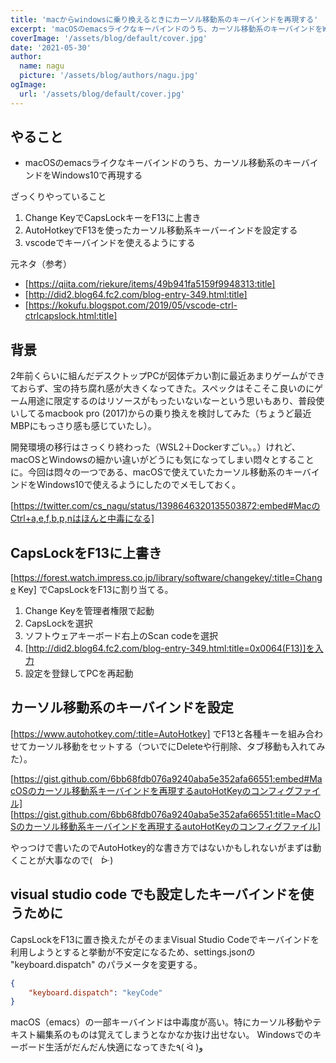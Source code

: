 ```yaml
---
title: 'macからwindowsに乗り換えるときにカーソル移動系のキーバインドを再現する'
excerpt: 'macOSのemacsライクなキーバインドのうち、カーソル移動系のキーバインドをWindows10で再現する'
coverImage: '/assets/blog/default/cover.jpg'
date: '2021-05-30'
author:
  name: nagu
  picture: '/assets/blog/authors/nagu.jpg'
ogImage:
  url: '/assets/blog/default/cover.jpg'
---
```


## やること

- macOSのemacsライクなキーバインドのうち、カーソル移動系のキーバインドをWindows10で再現する

ざっくりやっていること
1. Change KeyでCapsLockキーをF13に上書き
2. AutoHotkeyでF13を使ったカーソル移動系キーバーインドを設定する
3. vscodeでキーバインドを使えるようにする

元ネタ（参考）
- [https://qiita.com/riekure/items/49b941fa5159f9948313:title]
- [http://did2.blog64.fc2.com/blog-entry-349.html:title]
- [https://kokufu.blogspot.com/2019/05/vscode-ctrl-ctrlcapslock.html:title]


## 背景

2年前くらいに組んだデスクトップPCが図体デカい割に最近あまりゲームができておらず、宝の持ち腐れ感が大きくなってきた。スペックはそこそこ良いのにゲーム用途に限定するのはリソースがもったいないなーという思いもあり、普段使いしてるmacbook pro (2017)からの乗り換えを検討してみた（ちょうど最近MBPにもっさり感も感じていたし）。

開発環境の移行はさっくり終わった（WSL2＋Dockerすごい。。）けれど、macOSとWindowsの細かい違いがどうにも気になってしまい悶々とすることに。今回は悶々の一つである、macOSで使えていたカーソル移動系のキーバインドをWindows10で使えるようにしたのでメモしておく。

[https://twitter.com/cs_nagu/status/1398646320135503872:embed#MacのCtrl+a,e,f,b,p,nはほんと中毒になる]


## CapsLockをF13に上書き

[https://forest.watch.impress.co.jp/library/software/changekey/:title=Change Key] でCapsLockをF13に割り当てる。

1. Change Keyを管理者権限で起動
2. CapsLockを選択
3. ソフトウェアキーボード右上のScan codeを選択
4. [http://did2.blog64.fc2.com/blog-entry-349.html:title=0x0064(F13)]を入力
5. 設定を登録してPCを再起動

## カーソル移動系のキーバインドを設定

[https://www.autohotkey.com/:title=AutoHotkey] でF13と各種キーを組み合わせてカーソル移動をセットする（ついでにDeleteや行削除、タブ移動も入れてみた）。

[https://gist.github.com/6bb68fdb076a9240aba5e352afa66551:embed#MacOSのカーソル移動系キーバインドを再現するautoHotKeyのコンフィグファイル]
[https://gist.github.com/6bb68fdb076a9240aba5e352afa66551:title=MacOSのカーソル移動系キーバインドを再現するautoHotKeyのコンフィグファイル]

やっつけで書いたのでAutoHotkey的な書き方ではないかもしれないがまずは動くことが大事なので(　ᐕ)


## visual studio code でも設定したキーバインドを使うために

CapsLockをF13に置き換えたがそのままVisual Studio Codeでキーバインドを利用しようとすると挙動が不安定になるため、settings.jsonの "keyboard.dispatch" のパラメータを変更する。

```json
{
    "keyboard.dispatch": "keyCode"
}
```

macOS（emacs）の一部キーバインドは中毒度が高い。特にカーソル移動やテキスト編集系のものは覚えてしまうとなかなか抜け出せない。
Windowsでのキーボード生活がだんだん快適になってきた٩( ᐛ )و
